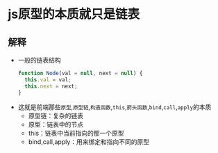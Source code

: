 # js原型的本质就只是链表

## 解释
- 一般的链表结构
  ```js
  function Node(val = null, next = null) {
    this.val = val;
    this.next = next;
  }
  ```
- 这就是前端那些`原型`,`原型链`,`构造函数`,`this`,`箭头函数`,`bind`,`call`,`apply`的本质
  * 原型链：复杂的链表
  * 原型：链表中的节点
  * this：链表中当前指向的那一个原型
  * bind,call,apply：用来绑定和指向不同的原型